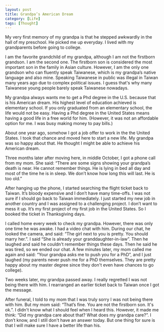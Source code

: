 ```yaml
---
layout: post
title: Grandpa’s American Dream
category: [Life]
tags: [Thought]
---
```


My very first memory of my grandpa is that he stepped awkwardly in the hall of my preschool. He picked me up everyday. I lived with my grandparents before going to college.

I am the favorite grandchild of my grandpa, although I am not the firstborn grandson. I am the second one. The firstborn son is considered the most important son in the family in Asian culture. However, I am the only one grandson who can fluently speak Taiwanese, which is my grandpa’s native language and also mine. Speaking Taiwanese in public was illegal in Taiwan many years ago due to complex political issues. I guess that's why many Taiwanese young people barely speak Taiwanese nowadays.

My grandpa always wants me to get a Phd degree in the U.S. because that is his American dream. His highest level of education achieved is elementary school. If you only graduated from an elementary school, the life would not be easy. Having a Phd degree in the United States means having a good life in a free world for him. (However, it was not an affordable option for me. I was busy making money to pay bills.)

About one year ago, somehow I got a job offer to work in the the United States. I took that chance and moved here to start a new life. My grandpa was so happy about that. He thought I might be able to achieve his American dream.

Three months later after moving here, in middle October, I got a phone call from my mom. She said: “There are some signs showing your grandpa’s death is near. He cannot remember things. He is lying in bed all day and most of the time he is in sleep. We don’t know how long this will last. He is too old.”

After hanging up the phone, I started searching the flight ticket back to Taiwan. It’s bloody expensive and I don’t have many time-offs. I was not sure if I should go back to Taiwan immediately. I just started my new job in another country and I was assigned to a challenging project. I don’t want to mess it up. It’s my first project of my first job in the United States. So I booked the ticket in Thanksgiving days.

I called home every week to check my grandpa. However, there was only one time he was awake. I had a video chat with him. During our chat, he looked the camera, and said: “The girl next to you is pretty. You should marry her.”. I said “She is already your granddaughter-in-law”. Then he laughed and said he couldn't remember things these days. Then he said he was tired, so we ended our chat. A few minutes later, my mom called me again and said: “Your grandpa asks me to push you for a PhD”, and I just laughed (my parents never push me for a PhD themselves. They are pretty happy about my master degree since they don't even have chances to go college).

Two weeks later, my grandpa passed away. I really regretted I was not being there with him. I rearranged an earlier ticket back to Taiwan once I got the message.

After funeral, I told to my mom that I was truly sorry I was not being there with him. But my mom said: “That’s fine. You are not the firstborn son. It's ok.”. I didn't know what I should feel when I heard this. However, it made me think: “Did my grandpa care about that? What does my grandpa care?”. I don’t know, and I still don't have an answer today. But one thing for sure is that I will make sure I have a better life than his.
